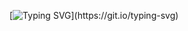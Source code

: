 [![Typing SVG](https://readme-typing-svg.demolab.com?font=Fira+Code&pause=1000&color=3EEB33&background=43FF3700&random=false&width=435&lines=Hi%2C+I'm+Spartano!;It's+Hacking+time!)](https://git.io/typing-svg)

<!--
### Hi there 👋

**Spartano-97/Spartano-97** is a ✨ _special_ ✨ repository because its `README.md` (this file) appears on your GitHub profile.

Here are some ideas to get you started:

- 🔭 I’m currently working on ...
- 🌱 I’m currently learning ...
- 👯 I’m looking to collaborate on ...
- 🤔 I’m looking for help with ...
- 💬 Ask me about ...
- 📫 How to reach me: ...
- 😄 Pronouns: ...
- ⚡ Fun fact: ...
-->
